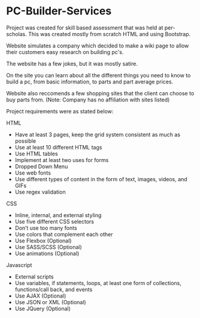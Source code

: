 # PC-Builder-Services
Project was created for skill based assessment that was held at per-scholas. This was created mostly from scratch HTML and using Bootstrap.

Website simulates a company which decided to make a wiki page to allow their customers easy research on building pc's.

The website has a few jokes, but it was mostly satire.

On the site you can learn about all the different things you need to know to build a pc, from basic information, to parts and part average prices.

Website also reccomends a few shopping sites that the client can choose to buy parts from. (Note: Company has no affiliation with sites listed)

Project requirements were as stated below:

HTML

- Have at least 3 pages, keep the grid system consistent as much as possible
- Use at least 10 different HTML tags
- Use HTML tables
- Implement at least two uses for forms
- Dropped Down Menu 
- Use web fonts
- Use different types of content in the form of text, images, videos, and GIFs
- Use regex validation

CSS

- Inline, internal, and external styling
- Use five different CSS selectors
- Don’t use too many fonts
- Use colors that complement each other
- Use Flexbox (Optional)
- Use SASS/SCSS (Optional)
- Use animations (Optional)

Javascript

- External scripts
- Use variables, if statements, loops, at least one form of collections, functions/call back, and events
- Use AJAX (Optional) 
- Use JSON or XML (Optional)
- Use JQuery (Optional)
